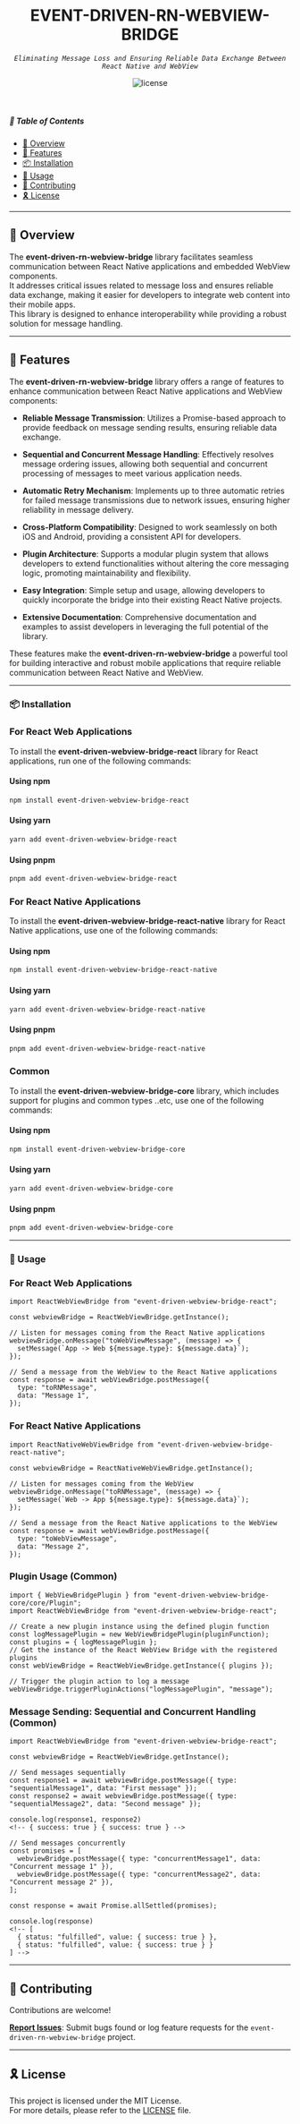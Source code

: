 <p align="center">
</p>
<p align="center">
    <h1 align="center">EVENT-DRIVEN-RN-WEBVIEW-BRIDGE</h1>
</p>
<p align="center">
    <em><code>Eliminating Message Loss and Ensuring Reliable Data Exchange Between React Native and WebView</code></em>
</p>
<p align="center">
	<img src="https://img.shields.io/github/license/ghdtjgus76/event-driven-rn-webview-bridge?style=flat-square&logo=opensourceinitiative&logoColor=white&color=0080ff" alt="license">
</p>

<br>

##### 🔗 Table of Contents

- [📍 Overview](#📍-overview)
- [👾 Features](#👾-features)
- [📦 Installation](#📦-installation)
- [🤖 Usage](#🤖-usage)
- [🤝 Contributing](#🤝-contributing)
- [🎗 License](#🎗-license)

---

## 📍 Overview

The **event-driven-rn-webview-bridge** library facilitates seamless communication between React Native applications and embedded WebView components. <br />
It addresses critical issues related to message loss and ensures reliable data exchange, making it easier for developers to integrate web content into their mobile apps. <br />This library is designed to enhance interoperability while providing a robust solution for message handling.

---

## 👾 Features

The **event-driven-rn-webview-bridge** library offers a range of features to enhance communication between React Native applications and WebView components:

- **Reliable Message Transmission**: Utilizes a Promise-based approach to provide feedback on message sending results, ensuring reliable data exchange.

- **Sequential and Concurrent Message Handling**: Effectively resolves message ordering issues, allowing both sequential and concurrent processing of messages to meet various application needs.

- **Automatic Retry Mechanism**: Implements up to three automatic retries for failed message transmissions due to network issues, ensuring higher reliability in message delivery.

- **Cross-Platform Compatibility**: Designed to work seamlessly on both iOS and Android, providing a consistent API for developers.

- **Plugin Architecture**: Supports a modular plugin system that allows developers to extend functionalities without altering the core messaging logic, promoting maintainability and flexibility.

- **Easy Integration**: Simple setup and usage, allowing developers to quickly incorporate the bridge into their existing React Native projects.

- **Extensive Documentation**: Comprehensive documentation and examples to assist developers in leveraging the full potential of the library.

These features make the **event-driven-rn-webview-bridge** a powerful tool for building interactive and robust mobile applications that require reliable communication between React Native and WebView.

---

### 📦 Installation

### For React Web Applications

To install the **event-driven-webview-bridge-react** library for React applications, run one of the following commands:

#### Using npm

```bash
npm install event-driven-webview-bridge-react
```

#### Using yarn

```bash
yarn add event-driven-webview-bridge-react
```

#### Using pnpm

```bash
pnpm add event-driven-webview-bridge-react
```

### For React Native Applications

To install the **event-driven-webview-bridge-react-native** library for React Native applications, use one of the following commands:

#### Using npm

```bash
npm install event-driven-webview-bridge-react-native
```

#### Using yarn

```bash
yarn add event-driven-webview-bridge-react-native
```

#### Using pnpm

```bash
pnpm add event-driven-webview-bridge-react-native
```

### Common

To install the **event-driven-webview-bridge-core** library, which includes support for plugins and common types ..etc, use one of the following commands:

#### Using npm

```bash
npm install event-driven-webview-bridge-core
```

#### Using yarn

```bash
yarn add event-driven-webview-bridge-core
```

#### Using pnpm

```bash
pnpm add event-driven-webview-bridge-core
```

---

### 🤖 Usage

### For React Web Applications

```
import ReactWebViewBridge from "event-driven-webview-bridge-react";

const webviewBridge = ReactWebViewBridge.getInstance();

// Listen for messages coming from the React Native applications
webviewBridge.onMessage("toWebViewMessage", (message) => {
  setMessage(`App -> Web ${message.type}: ${message.data}`);
});

// Send a message from the WebView to the React Native applications
const response = await webViewBridge.postMessage({
  type: "toRNMessage",
  data: "Message 1",
});

```

### For React Native Applications

```
import ReactNativeWebViewBridge from "event-driven-webview-bridge-react-native";

const webviewBridge = ReactNativeWebViewBridge.getInstance();

// Listen for messages coming from the WebView
webviewBridge.onMessage("toRNMessage", (message) => {
  setMessage(`Web -> App ${message.type}: ${message.data}`);
});

// Send a message from the React Native applications to the WebView
const response = await webViewBridge.postMessage({
  type: "toWebViewMessage",
  data: "Message 2",
});

```

### Plugin Usage (Common)

```
import { WebViewBridgePlugin } from "event-driven-webview-bridge-core/core/Plugin";
import ReactWebViewBridge from "event-driven-webview-bridge-react";

// Create a new plugin instance using the defined plugin function
const logMessagePlugin = new WebViewBridgePlugin(pluginFunction);
const plugins = { logMessagePlugin };
// Get the instance of the React WebView Bridge with the registered plugins
const webViewBridge = ReactWebViewBridge.getInstance({ plugins });

// Trigger the plugin action to log a message
webViewBridge.triggerPluginActions("logMessagePlugin", "message");
```

### Message Sending: Sequential and Concurrent Handling (Common)

```
import ReactWebViewBridge from "event-driven-webview-bridge-react";

const webviewBridge = ReactWebViewBridge.getInstance();

// Send messages sequentially
const response1 = await webviewBridge.postMessage({ type: "sequentialMessage1", data: "First message" });
const response2 = await webviewBridge.postMessage({ type: "sequentialMessage2", data: "Second message" });

console.log(response1, response2)
<!-- { success: true } { success: true } -->

// Send messages concurrently
const promises = [
  webviewBridge.postMessage({ type: "concurrentMessage1", data: "Concurrent message 1" }),
  webviewBridge.postMessage({ type: "concurrentMessage2", data: "Concurrent message 2" }),
];

const response = await Promise.allSettled(promises);

console.log(response)
<!-- [
  { status: "fulfilled", value: { success: true } },
  { status: "fulfilled", value: { success: true } }
] -->

```

---

## 🤝 Contributing

Contributions are welcome!

**[Report Issues](https://github.com/ghdtjgus76/event-driven-rn-webview-bridge/issues)**: Submit bugs found or log feature requests for the `event-driven-rn-webview-bridge` project.

---

## 🎗 License

This project is licensed under the MIT License. <br />For more details, please refer to the [LICENSE](LICENSE) file.
